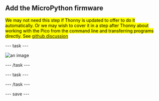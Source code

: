 ## Add the MicroPython firmware

<mark>We may not need this step if Thonny is updated to offer to do it automatically. Or we may wish to cover it in a step after Thonny about working with the Pico from the command line and transferring programs directly. See [github discussion](https://github.com/raspberrypi/thonny-pico/issues/1)</mark>

--- task ---
 
![an image](images/example.png)

--- /task ---

--- task ---


--- /task ---

--- save ---
